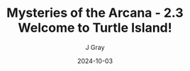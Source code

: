 ---
title: 'Mysteries of the Arcana - 2.3 Welcome to Turtle Island!'
alt: 'Mysteries of the Arcana'
date: '2024-10-03'
author: 'J Gray'
artist: 'Keira'
---